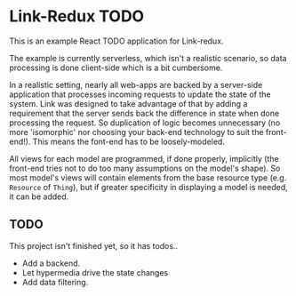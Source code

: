 # Link-Redux TODO

This is an example React TODO application for Link-redux.

The example is currently serverless, which isn't a realistic scenario, so data
processing is done client-side which is a bit cumbersome.

In a realistic setting, nearly all web-apps are backed by a server-side application
that processes incoming requests to update the state of the system. Link was designed
to take advantage of that by adding a requirement that the server sends back the
difference in state when done processing the request. So duplication of logic becomes
unnecessary (no more 'isomorphic' nor choosing your back-end technology to suit the
front-end!). This means the font-end has to be loosely-modeled.

All views for each model are programmed, if done properly, implicitly (the front-end
tries not to do too many assumptions on the model's shape). So most model's views
will contain elements from the base resource type (e.g. `Resource` of `Thing`), but
if greater specificity in displaying a model is needed, it can be added.

## TODO
This project isn't finished yet, so it has todos..

* Add a backend.
* Let hypermedia drive the state changes
* Add data filtering.
